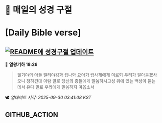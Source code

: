 # 🙏 매일의 성경 구절
# [Daily Bible verse]
## [![README에 성경구절 업데이트](https://github.com/DONGSUKA/first_test/actions/workflows/update-readme-bible.yml/badge.svg)](https://github.com/DONGSUKA/first_test/actions/workflows/update-readme-bible.yml)
<!-- START_BIBLE_VERSE -->
📖 **열왕기하 18:26**
> 힐기야의 아들 엘리야김과 셉나와 요아가 랍사게에게 이르되 우리가 알아듣겠사오니 청하건대 아람 말로 당신의 종들에게 말씀하시고성 위에 있는 백성이 듣는 데서 유다 말로 우리에게 말씀하지 마옵소서

🕊️ _업데이트 시각: 2025-09-30 03:41:08 KST_
  <!-- END_BIBLE_VERSE -->
## GITHUB_ACTION
